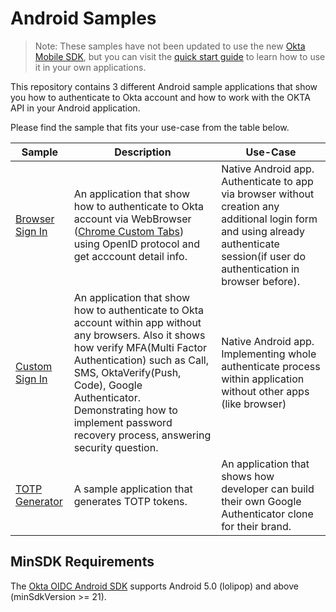 # Android Samples

> Note: These samples have not been updated to use the new [Okta Mobile SDK](https://github.com/okta/okta-mobile-kotlin), but you can visit the [quick start guide](https://developer.okta.com/docs/guides/sign-into-mobile-app-redirect/android/main/) to learn how to use it in your own applications.

This repository contains 3 different Android sample applications that show you how to authenticate to Okta account and how to work with the OKTA API in your Android application.

Please find the sample that fits your use-case from the table below.

| Sample | Description | Use-Case |
|--------|-------------|----------|
| [Browser Sign In](/browser-sign-in) | An application that show how to authenticate to Okta account via WebBrowser ([Chrome Custom Tabs][]) using OpenID protocol and get acccount detail info. | Native Android app. Authenticate to app via browser without creation any additional login form and using already authenticate session(if user do authentication in browser before). |
| [Custom Sign In](/custom-sign-in) | An application that show how to authenticate to Okta account within app without any browsers. Also it shows how verify MFA(Multi Factor Authentication) such as Call, SMS, OktaVerify(Push, Code), Google Authenticator. Demonstrating how to implement password recovery process, answering security question.  | Native Android app. Implementing whole authenticate process within application without other apps (like browser) |
| [TOTP Generator](/totp) | A sample application that generates TOTP tokens. | An application that shows how developer can build their own Google Authenticator clone for their brand. |

## MinSDK Requirements
The [Okta OIDC Android SDK](https://github.com/okta/okta-oidc-android#requirements) supports Android 5.0 (lolipop) and above (minSdkVersion >= 21).

[Okta Authentication API]: https://developer.okta.com/docs/api/resources/authn.html
[Okta Java Authentication SDK]: https://github.com/okta/okta-auth-java
[Okta OIDC Library]: https://github.com/okta/okta-oidc-android
[Chrome Custom Tabs]: https://developer.chrome.com/multidevice/android/customtabs
[Authorization Code Flow with PKCE]: https://developer.okta.com/authentication-guide/implementing-authentication/auth-code-pkce
[Google Authenticator]: https://play.google.com/store/apps/details?id=com.google.android.apps.authenticator2
[Okta Verify]: https://play.google.com/store/apps/details?id=com.okta.android.auth
